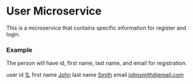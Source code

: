 # User Microservice

This is a microservice that contains specific information for register and login.


### Example

The person will have id, first name, last name, and email for registration.

user id [1L]() first name [John]() last name [Smith]() email [johnsmith@email.com]()